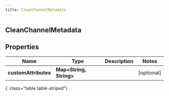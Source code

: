 ```yaml
---
title: CleanChannelMetadata
---
```

## CleanChannelMetadata


## Properties

| Name | Type | Description | Notes |
| ------------ | ------------- | ------------- | ------------- |
| **customAttributes** | <!----><!---->**Map&lt;String, String&gt;**<!----> |  |  [optional] |
{: class="table table-striped"}




